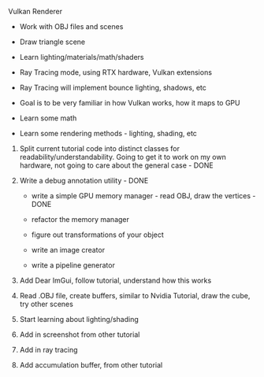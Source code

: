 Vulkan Renderer
- Work with OBJ files and scenes
- Draw triangle scene
- Learn lighting/materials/math/shaders
- Ray Tracing mode, using RTX hardware, Vulkan extensions
- Ray Tracing will implement bounce lighting, shadows, etc


- Goal is to be very familiar in how Vulkan works, how it maps to GPU
- Learn some math
- Learn some rendering methods - lighting, shading, etc


1. Split current tutorial code into distinct classes for readability/understandability. Going to get it to work on my own hardware, not going to care about the general case - DONE
2. Write a debug annotation utility - DONE
    - write a simple GPU memory manager - read OBJ, draw the vertices  - DONE
    - refactor the memory manager
    - figure out transformations of your object


    - write an image creator
    - write a pipeline generator

3. Add Dear ImGui, follow tutorial, understand how this works
4. Read .OBJ file, create buffers, similar to Nvidia Tutorial, draw the cube, try other scenes
5. Start learning about lighting/shading
6. Add in screenshot from other tutorial
7. Add in ray tracing
8. Add accumulation buffer, from other tutorial


